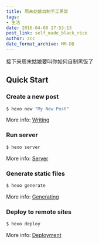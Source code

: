 ```yaml
---
title: 周末姑娘自制手工黑饭
tags:
- 生活
date: 2016-04-08 17:53:13
post_link: self_made_black_rice
author: zcc
date_format_archive: MM-DD
---
```


接下来周末姑娘要叫你如何自制黑饭了

<!-- more -->

## Quick Start

### Create a new post

``` bash
$ hexo new "My New Post"
```

More info: [Writing](https://hexo.io/docs/writing.html)

### Run server

``` bash
$ hexo server
```

More info: [Server](https://hexo.io/docs/server.html)

### Generate static files

``` bash
$ hexo generate
```

More info: [Generating](https://hexo.io/docs/generating.html)

### Deploy to remote sites

``` bash
$ hexo deploy
```

More info: [Deployment](https://hexo.io/docs/deployment.html)
